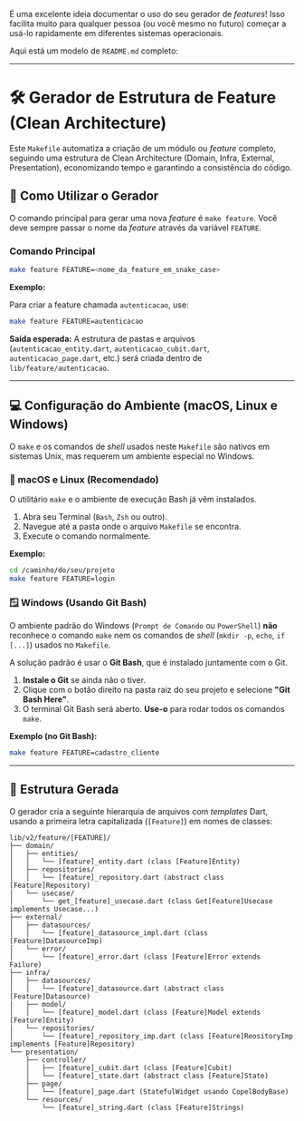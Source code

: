 É uma excelente ideia documentar o uso do seu gerador de *features*\! Isso facilita muito para qualquer pessoa (ou você mesmo no futuro) começar a usá-lo rapidamente em diferentes sistemas operacionais.

Aqui está um modelo de `README.md` completo:

-----

# 🛠️ Gerador de Estrutura de Feature (Clean Architecture)

Este `Makefile` automatiza a criação de um módulo ou *feature* completo, seguindo uma estrutura de Clean Architecture (Domain, Infra, External, Presentation), economizando tempo e garantindo a consistência do código.

## 🚀 Como Utilizar o Gerador

O comando principal para gerar uma nova *feature* é `make feature`. Você deve sempre passar o nome da *feature* através da variável `FEATURE`.

### Comando Principal

```bash
make feature FEATURE=<nome_da_feature_em_snake_case>
```

**Exemplo:**

Para criar a feature chamada `autenticacao`, use:

```bash
make feature FEATURE=autenticacao
```

**Saída esperada:** A estrutura de pastas e arquivos (`autenticacao_entity.dart`, `autenticacao_cubit.dart`, `autenticacao_page.dart`, etc.) será criada dentro de `lib/feature/autenticacao`.

-----

## 💻 Configuração do Ambiente (macOS, Linux e Windows)

O `make` e os comandos de *shell* usados neste `Makefile` são nativos em sistemas Unix, mas requerem um ambiente especial no Windows.

### 🐧 macOS e Linux (Recomendado)

O utilitário `make` e o ambiente de execução Bash já vêm instalados.

1.  Abra seu Terminal (`Bash`, `Zsh` ou outro).
2.  Navegue até a pasta onde o arquivo `Makefile` se encontra.
3.  Execute o comando normalmente.

**Exemplo:**

```bash
cd /caminho/do/seu/projeto
make feature FEATURE=login
```

### 🪟 Windows (Usando Git Bash)

O ambiente padrão do Windows (`Prompt de Comando` ou `PowerShell`) **não** reconhece o comando `make` nem os comandos de *shell* (`mkdir -p`, `echo`, `if [...]`) usados no `Makefile`.

A solução padrão é usar o **Git Bash**, que é instalado juntamente com o Git.

1.  **Instale o Git** se ainda não o tiver.
2.  Clique com o botão direito na pasta raiz do seu projeto e selecione **"Git Bash Here"**.
3.  O terminal Git Bash será aberto. **Use-o** para rodar todos os comandos `make`.

**Exemplo (no Git Bash):**

```bash
make feature FEATURE=cadastro_cliente
```

-----

## 📂 Estrutura Gerada

O gerador cria a seguinte hierarquia de arquivos com *templates* Dart, usando a primeira letra capitalizada (`[Feature]`) em nomes de classes:

```
lib/v2/feature/[FEATURE]/
├── domain/
│   ├── entities/
│   │   └── [feature]_entity.dart (class [Feature]Entity)
│   ├── repositories/
│   │   └── [feature]_repository.dart (abstract class [Feature]Repository)
│   └── usecase/
│       └── get_[feature]_usecase.dart (class Get[Feature]Usecase implements Usecase...)
├── external/
│   ├── datasources/
│   │   └── [feature]_datasource_impl.dart (class [Feature]DatasourceImp)
│   └── error/
│       └── [feature]_error.dart (class [Feature]Error extends Failure)
├── infra/
│   ├── datasources/
│   │   └── [feature]_datasource.dart (abstract class [Feature]Datasource)
│   ├── model/
│   │   └── [feature]_model.dart (class [Feature]Model extends [Feature]Entity)
│   └── repositories/
│       └── [feature]_repository_imp.dart (class [Feature]ReositoryImp implements [Feature]Repository)
└── presentation/
    ├── controller/
    │   ├── [feature]_cubit.dart (class [Feature]Cubit)
    │   └── [feature]_state.dart (abstract class [Feature]State)
    ├── page/
    │   └── [feature]_page.dart (StatefulWidget usando CopelBodyBase)
    └── resources/
        └── [feature]_string.dart (class [Feature]Strings)
```
